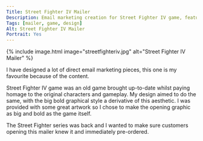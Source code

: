 ```yaml
---
Title: Street Fighter IV Mailer
Description: Email marketing creation for Street Fighter IV game, featuring a design as bold as the gameplay.
Tags: [mailer, game, design]
Alt: Street Fighter IV Mailer
Portrait: Yes
---
```

{% include image.html image="streetfighteriv.jpg" alt="Street Fighter IV Mailer" %}

I have designed a lot of direct email marketing pieces, this one is my favourite because of the content.

Street Fighter IV game was an old game brought up-to-date whilst paying homage to the original characters and gameplay. My design aimed to do the same, with the big bold graphical style a derivative of this aesthetic. I was provided with some great artwork so I chose to make the opening graphic as big and bold as the game itself.

The Street Fighter series was back and I wanted to make sure customers opening this mailer knew it and immediately pre-ordered.